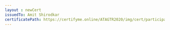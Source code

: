 ```yaml
--- 
layout : newCert 
issuedTo: Amit Shirodkar 
certificatePath: https://certifyme.online/ATAGTR2020/img/cert/participant/AmitShirodkar_d50f4.png
--- 
```

